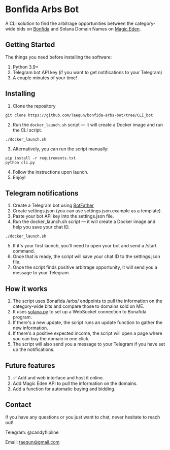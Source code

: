 # Bonfida Arbs Bot

A CLI solution to find the arbitrage opportunities between the category-wide bids on [Bonfida](https://sns.id/categories) and Solana Domain Names on [Magic Eden](https://magiceden.io/marketplace/bonfida).


## Getting Started

The things you need before installing the software:
1. Python 3.9+
2. Telegram bot API key (if you want to get notifications to your Telegram)
3. A couple minutes of your time!

## Installing

1. Clone the repository
```
git clone https://github.com/Taequn/bonfida-arbs-bot/tree/CLI_bot
```
2. Run the `docker_launch.sh` script — it will create a Docker image and run the CLI script.
```
./docker_launch.sh
```
3. Alternatively, you can run the script manually:
```
pip install -r requirements.txt
python cli.py
```
4. Follow the instructions upon launch.
5. Enjoy!

## Telegram notifications
1. Create a Telegram bot using [BotFather](https://t.me/botfather)
2. Create settings.json (you can use settings.json.example as a template).
3. Paste your bot API key into the settings.json file.
4. Run the docker_launch.sh script — it will create a Docker image and help you save your chat ID.
```
./docker_launch.sh
```
5. If it's your first launch, you'll need to open your bot and send a /start command.
6. Once that is ready, the script will save your chat ID to the settings.json file.
7. Once the script finds positive arbitrage opportunity, it will send you a message to your Telegram.

## How it works

1. The script uses Bonafida /arbs/ endpoints to pull the information on the category-wide bits and compare those to domains sold on ME.
2. It uses [solana.py](https://michaelhly.github.io/solana-py/) to set up a WebSocket connection to Bonafida program.
3. If there's a new update, the script runs an update function to gather the new information.
4. If there's a positive expected income, the script will open a page where you can buy the domain in one click.
5. The script will also send you a message to your Telegram if you have set up the notifications.

## Future features
1. ✅ Add and web interface and host it online.
2. Add Magic Eden API to pull the information on the domains.
3. Add a function for automatic buying and bidding.

## Contact
If you have any questions or you just want to chat, never hesitate to reach out!

Telegram: @candyflipline

Email: taequn@gmail.com
